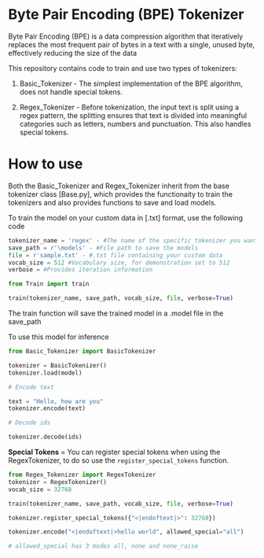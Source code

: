 # Byte Pair Encoding (BPE) Tokenizer

Byte Pair Encoding (BPE) is a data compression algorithm that iteratively replaces the most frequent pair of bytes in a text with a single, unused byte, effectively reducing the size of the data

This repository contains code to train and use two types of tokenizers:
1. Basic_Tokenizer - The simplest implementation of the BPE algorithm, does not handle special tokens. 

2. Regex_Tokenizer - Before tokenization, the input text is split using a regex pattern, the splitting ensures that text is divided into meaningful categories such as letters, numbers and punctuation. This also handles special tokens. 

# How to use

Both the Basic_Tokenizer and Regex_Tokenizer inherit from the base tokenizer class [Base.py], which provides the functionaity to train the tokenizers and also provides functions to save and load models. 

To train the model on your custom data in [.txt] format, use the following code

```python
tokenizer_name = 'regex' - #The name of the specific tokenizer you want to train
save_path = r'\models' - #File path to save the models
file = r'sample.txt' - #.txt file containing your custom data
vocab_size = 512 #Vocabulary size, for demonstration set to 512
verbose = #Provides iteration information

from Train import train

train(tokenizer_name, save_path, vocab_size, file, verbose=True)

```

The train function will save the trained model in a .model file in the save_path

To use this model for inference 

```python
from Basic_Tokenizer import BasicTokenizer

tokenizer = BasicTokenizer()
tokenizer.load(model)

# Encode text

text = "Hello, how are you"
tokenizer.encode(text)

# Decode ids

tokenizer.decode(ids)
```

**Special Tokens** = You can register special tokens when using the RegexTokenizer, to do so use the `register_special_tokens` function. 

```python
from Regex_Tokenizer import RegexTokenizer
tokenizer = RegexTokenizer()
vocab_size = 32768

train(tokenizer_name, save_path, vocab_size, file, verbose=True)

tokenizer.register_special_tokens({"<|endoftext|>": 32768})

tokenizer.encode("<|endoftext|>hello world", allowed_special="all")

# allowed_special has 3 modes all, none and none_raise
```






